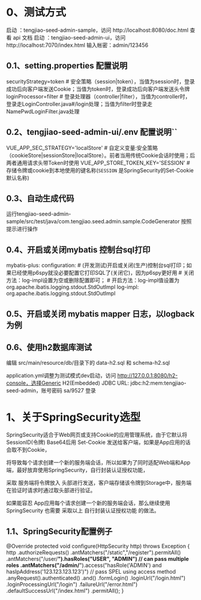 ﻿# 0、测试方式

  启动   ：tengjiao-seed-admin-sample，访问 http://localhost:8080/doc.html 查看 api 文档
  启动   ：tengjiao-seed-admin-ui，访问 http://localhost:7070/index.html
  输入帐密：admin/123456
  
## 0.1、setting.properties 配置说明

  securityStrategy=token # 安全策略（session|token），当值为session时，登录成功后向客户端发送Cookie；当值为token时，登录成功后向客户端发送头令牌
  loginProcessor=filter # 登录处理器（controller|filter），当值为controller时，登录走LoginController.java#/login处理；当值为filter时登录走NamePwdLoginFilter.java处理

## 0.2、tengjiao-seed-admin-ui/.env 配置说明``
  
  VUE_APP_SEC_STRATEGY='localStore' # 自定义变量:安全策略（cookieStore|sessionStore|localStore）。前者当用传统Cookie会话时使用；后两者通用请求头带Token时使用
  VUE_APP_STORE_TOKEN_KEY='SESSION' # 存储令牌或cookie到本地使用的键名称(`SESSION` 是SpringSecurity的Set-Cookie默认名称)

## 0.3、自动生成代码
  运行tengjiao-seed-admin-sample/src/test/java/com.tengjiao.seed.admin.sample.CodeGenerator 按照提示进行操作
  
## 0.4、开启或关闭mybatis 控制台sql打印
  
  mybatis-plus:
    configuration:
      # (开发测试)开启或关闭(生产)控制台sql打印；如果已经使用p6spy就没必要配置它打印SQL了(关闭它)，因为p6spy更好用
      # 关闭方法：log-impl设置为空或删除配置即可；
      # 开启方法：log-impl值设置为org.apache.ibatis.logging.stdout.StdOutImpl
      log-impl: org.apache.ibatis.logging.stdout.StdOutImpl

## 0.5、开启或关闭 mybatis mapper 日志，以logback为例
  <!-- 开启dao层包下的类的日志输出 -->
  <logger name="${mapper.package}" additivity="false" level="DEBUG">
      <appender-ref ref="app"/>
      <appender-ref ref="ERROR"/>
      <appender-ref ref="CONSOLE"/>
  </logger>

## 0.6、使用h2数据库测试

  编辑 src/main/resource/db/目录下的 data-h2.sql 和 schema-h2.sql

  application.yml调整为测试模式dev启动，访问 http://127.0.0.1:8080/h2-console，选择Generic H2(Embedded) JDBC URL: jdbc:h2:mem:tengjiao-seed-admin，账号密码 sa/9527 登录

# 1、关于SpringSecurity选型

   SpringSecurity适合于Web网页或支持Cookie的应用管理系统，由于它默认将SessionID(令牌) Base64后用 Set-Cookie 发送给客户端，如果是App应用的话会取不到Cookie，

将导致每个请求创建一个新的服务端会话，所以如果为了同时适配Web端和App端，最好放弃使用SpringSecurity，自行封装认证授权功能，

采取 服务端将令牌放入 头部进行发送，客户端存储该令牌到Storage中，服务端在验证时请求时通过取头部进行验证。

  如果能容忍 App应用每个请求创建一个新的服务端会话，那么继续使用 SpringSecurity 也需要 采取以上 自行封装认证授权功能 的做法。

## 1.1、SpringSecurity配置例子
  
  @Override
  protected void configure(HttpSecurity http) throws Exception {
    http
      .authorizeRequests()
         .antMatchers("/static","/register").permitAll()
         .antMatchers("/user/**").hasRoles("USER", "ADMIN") // can pass multiple roles
         .antMatchers("/admin/**").access("hasRole('ADMIN') and hasIpAddress('123.123.123.123')") // pass SPEL using access method
         .anyRequest().authenticated()
         .and()
     .formLogin()
         .loginUrl("/login.html")
         .loginProcessingUrl("/login")
         .failureUrl("/error.html")
         .defaultSuccessUrl("/index.html")
         .permitAll();
  }